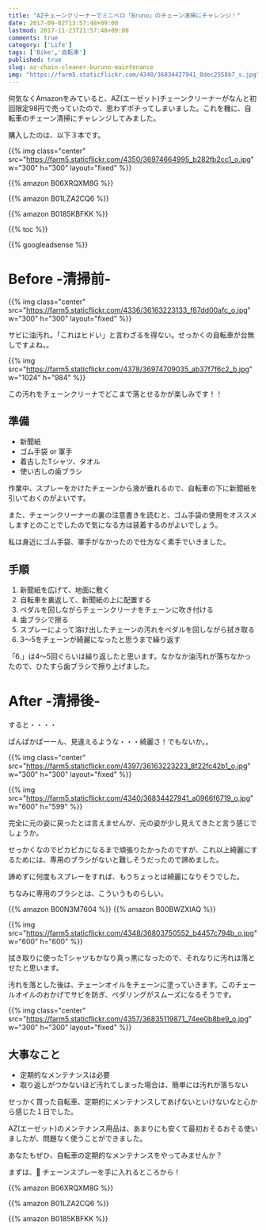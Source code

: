 ```yaml
---
title: "AZチェーンクリーナーでミニベロ「Bruno」のチェーン清掃にチャレンジ！"
date: 2017-09-02T13:57:48+09:00
lastmod: 2017-11-23T21:57:48+09:00
comments: true
category: ['Life']
tags: ['Bike','自転車']
published: true
slug: az-chain-cleaner-buruno-maintenance
img: "https://farm5.staticflickr.com/4340/36834427941_8dec2558b7_s.jpg"
---
```


何気なくAmazonをみていると、AZ(エーゼット)チェーンクリーナーがなんと初回限定98円で売っていたので、思わずポチってしまいました。これを機に、自転車のチェーン清掃にチャレンジしてみました。


購入したのは、以下３本です。

{{% img class="center" src="https://farm5.staticflickr.com/4350/36974664995_b282fb2cc1_o.jpg" w="300" h="300" layout="fixed" %}}

{{% amazon B06XRQXM8G %}}

{{% amazon B01LZA2CQ6 %}}

{{% amazon B0185KBFKK %}}


{{% toc %}}

<!--more-->
{{% googleadsense %}}


# Before -清掃前-

{{% img class="center" src="https://farm5.staticflickr.com/4336/36163223133_f87dd00afc_o.jpg" w="300" h="300" layout="fixed" %}}

サビに油汚れ。「これはヒドい」と言わざるを得ない。せっかくの自転車が台無しですよね。。


{{% img src="https://farm5.staticflickr.com/4378/36974709035_ab37f7f6c2_b.jpg" w="1024" h="984" %}}


この汚れをチェーンクリーナでどこまで落とせるかが楽しみです！！


## 準備

- 新聞紙
- ゴム手袋 or 軍手
- 着古したTシャツ、タオル
- 使い古しの歯ブラシ

作業中、スプレーをかけたチェーンから液が垂れるので、自転車の下に新聞紙を引いておくのがよいです。

また、チェーンクリーナーの裏の注意書きを読むと、ゴム手袋の使用をオススメしますとのことでしたので気になる方は装着するのがよいでしょう。

私は身近にゴム手袋、軍手がなかったので仕方なく素手でいきました。

## 手順

1. 新聞紙を広げて、地面に敷く
2. 自転車を裏返して、新聞紙の上に配置する
3. ペダルを回しながらチェーンクリーナをチェーンに吹き付ける
4. 歯ブラシで擦る
5. スプレーによって溶け出したチェーンの汚れをペダルを回しながら拭き取る
6. 3〜5をチェーンが綺麗になったと思うまで繰り返す


「6.」は4〜5回ぐらいは繰り返したと思います。なかなか油汚れが落ちなかったので、ひたすら歯ブラシで擦り上げました。




# After -清掃後-


すると・・・・


ぱんぱかぱーーん、見違えるような・・・綺麗さ！でもないか。。


{{% img class="center" src="https://farm5.staticflickr.com/4397/36163223223_8f22fc42b1_o.jpg" w="300" h="300" layout="fixed" %}}


{{% img src="https://farm5.staticflickr.com/4340/36834427941_a0966f6719_o.jpg" w="600" h="599" %}}


完全に元の姿に戻ったとは言えませんが、元の姿が少し見えてきたと言う感じでしょうか。


せっかくなのでピカピカになるまで頑張りたかったのですが、これ以上綺麗にするためには、専用のブラシがないと難しそうだったので諦めました。

諦めずに何度もスプレーをすれば、もうちょっとは綺麗になりそうでした。

ちなみに専用のブラシとは、こういうものらしい。

{{% amazon B00N3M7604 %}}
{{% amazon B00BWZXIAQ %}}


{{% img src="https://farm5.staticflickr.com/4348/36803750552_b4457c794b_o.jpg" w="600" h="600" %}}

拭き取りに使ったTシャツもかなり真っ黒になったので、それなりに汚れは落とせたと思います。

汚れを落とした後は、チェーンオイルをチェーンに塗っていきます。このチェールオイルのおかげでサビを防ぎ、ペダリングがスムーズになるそうです。


{{% img class="center" src="https://farm5.staticflickr.com/4357/36835119871_74ee0b8be9_o.jpg" w="300" h="300" layout="fixed" %}}


## 大事なこと

- 定期的なメンテナンスは必要
- 取り返しがつかないほど汚れてしまった場合は、簡単には汚れが落ちない

せっかく買った自転車、定期的にメンテナンスしてあげないといけないなと心から感じた１日でした。


AZ(エーゼット)のメンテナンス用品は、あまりにも安くて最初おそるおそる使いましたが、問題なく使うことができました。

あなたもぜひ、自転車の定期的なメンテナンスをやってみませんか？

まずは、 チェーンスプレーを手に入れるところから！

{{% amazon B06XRQXM8G %}}

{{% amazon B01LZA2CQ6 %}}

{{% amazon B0185KBFKK %}}
